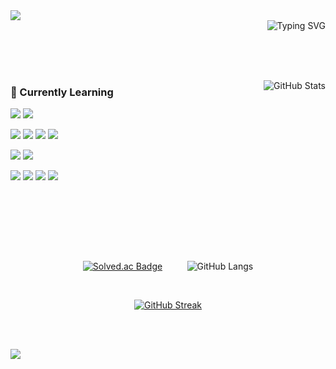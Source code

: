 
<img src="https://capsule-render.vercel.app/api?type=waving&color=0:7a9eff,100:bca8ff&height=150&section=header" />

<div align="right">
<img src="https://readme-typing-svg.herokuapp.com?font=Fira+Code&pause=1000&color=F7F7F7&width=435&lines=Hi👋+This+is+MINJIN!;Welcome+to+my+profile👾&center=true" alt="Typing SVG"/>
</div>

<br/><br/><br/>

<img align="right" style="vertical-align: middle;" src="https://github-readme-stats.vercel.app/api?username=zinnnn37&show_icons=true&theme=tokyonight&hide_border=true&border_radius=10" alt="GitHub Stats" />

### 🌱 Currently Learning

<img src="https://img.shields.io/badge/java-%23ED8B00.svg?style=for-the-badge&logo=openjdk&logoColor=white"> <img src="https://img.shields.io/badge/spring-%236DB33F.svg?style=for-the-badge&logo=spring&logoColor=white">

<img src="https://img.shields.io/badge/react-%2320232a.svg?style=for-the-badge&logo=react&logoColor=%2361DAFB"> <img src="https://img.shields.io/badge/typescript-%23007ACC.svg?style=for-the-badge&logo=typescript&logoColor=white"> <img src="https://img.shields.io/badge/vuejs-%2335495e.svg?style=for-the-badge&logo=vuedotjs&logoColor=%234FC08D"> <img src="https://img.shields.io/badge/tailwindcss-%2338B2AC.svg?style=for-the-badge&logo=tailwind-css&logoColor=white">

<img src="https://img.shields.io/badge/mysql-4479A1.svg?style=for-the-badge&logo=mysql&logoColor=white"> <img src="https://img.shields.io/badge/docker-%230db7ed.svg?style=for-the-badge&logo=docker&logoColor=white">

<img src="https://img.shields.io/badge/github-%23121011.svg?style=for-the-badge&logo=github&logoColor=white"> <img src="https://img.shields.io/badge/jira-%230A0FFF.svg?style=for-the-badge&logo=jira&logoColor=white"> <img src="https://img.shields.io/badge/Slack-4A154B?style=for-the-badge&logo=slack&logoColor=white"> <img src="https://img.shields.io/badge/Notion-%23000000.svg?style=for-the-badge&logo=notion&logoColor=white">

<br/><br/>

## 

<br/><br/>

<p align="center">
<a href="https://solved.ac/zinnnn0750"><img src="http://mazassumnida.wtf/api/v2/generate_badge?boj=zinnnn0750" alt="Solved.ac Badge" /></a>
&nbsp;&nbsp;&nbsp;&nbsp;&nbsp;&nbsp;&nbsp;&nbsp;
<img src="https://github-readme-stats.vercel.app/api/top-langs/?username=zinnnn37&theme=tokyonight&hide_border=true&border_radius=10&layout=compact" alt="GitHub Langs" />
</p>

<br/>

<p align="center">
<a href="https://git.io/streak-stats"><img src="https://github-readme-streak-stats-athl7jp1w-zinnnn37s-projects.vercel.app/?user=zinnnn37&theme=tokyonight&hide_border=true&border_radius=10&date_format=%5BY.%5Dn.j&card_width=450" alt="GitHub Streak" /></a>


</p>

<br/><br/>

<img src="https://capsule-render.vercel.app/api?type=waving&color=0:bca8ff,100:7a9eff&height=150&section=footer" />



<!--
// 헤더
<img src="https://capsule-render.vercel.app/api?type=venom&color=timeGradient&height=150&section=header&text=MJ&fontSize=50" />
-->
<!--
[![Solved.ac](http://mazassumnida.wtf/api/generate_badge?boj=zinnnn0750)](https://solved.ac/zinnnn0750)

// 가장 많이 사용한 언어
[![Top Langs](https://github-readme-stats.vercel.app/api/top-langs/?username=zinnnn37)](https://github.com/anuraghazra/github-readme-stats)

// github 평판
![GitHub stats](https://github-readme-stats.vercel.app/api?username=zinnnn37&show_icons=true&theme=tokyonight)  
-->
<!--
// 푸터
<img src="https://capsule-render.vercel.app/api?type=waving&color=0:bca8ff,100:7a9eff&height=150&section=footer" />
-->
<!--
**zinnnn37/zinnnn37** is a ✨ _special_ ✨ repository because its `README.md` (this file) appears on your GitHub profile.

Here are some ideas to get you started:

- 🔭 I’m currently working on ...
- 🌱 I’m currently learning ...
- 👯 I’m looking to collaborate on ...
- 🤔 I’m looking for help with ...
- 💬 Ask me about ...
- 📫 How to reach me: ...
- 😄 Pronouns: ...
- ⚡ Fun fact: ...
-->
